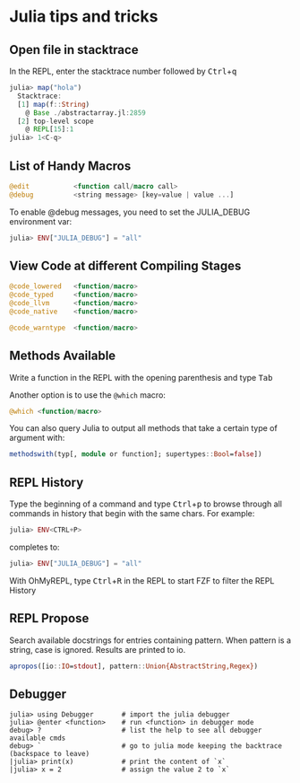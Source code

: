 Julia tips and tricks
=====================

Open file in stacktrace
-----------------------

In the REPL, enter the stacktrace number followed by <kbd>Ctrl</kbd>+<kbd>q</kbd>

```julia
julia> map("hola")
  Stacktrace:
  [1] map(f::String)
    @ Base ./abstractarray.jl:2859
  [2] top-level scope
    @ REPL[15]:1
julia> 1<C-q>
```

List of Handy Macros
--------------------

```julia
@edit           <function call/macro call>
@debug          <string message> [key=value | value ...]
```

To enable @debug messages, you need to set the JULIA_DEBUG environment var:
```julia
julia> ENV["JULIA_DEBUG"] = "all"
```

View Code at different Compiling Stages
---------------------------------------

```julia
@code_lowered   <function/macro>
@code_typed     <function/macro>
@code_llvm      <function/macro>
@code_native    <function/macro>

@code_warntype  <function/macro>
```

Methods Available
-----------------

Write a function in the REPL with the opening parenthesis and type <kbd>Tab</kbd>

Another option is to use the `@which` macro:
```julia
@which <function/macro>
```

You can also query Julia to output all methods that take a certain type of
argument with:
```julia
methodswith(typ[, module or function]; supertypes::Bool=false])
```

REPL History
------------

Type the beginning of a command and type <kbd>Ctrl</kbd>+<kbd>p</kbd> to browse
through all commands in history that begin with the same chars. For example:

```julia
julia> ENV<CTRL+P>
```
completes to:
```julia
julia> ENV["JULIA_DEBUG"] = "all"
```

With OhMyREPL, type <kbd>Ctrl</kbd>+<kbd>R</kbd> in the REPL to start FZF to
filter the REPL History

REPL Propose
------------

Search available docstrings for entries containing pattern. When pattern is a
string, case is ignored. Results are printed to io.

```julia
apropos([io::IO=stdout], pattern::Union{AbstractString,Regex})
```

Debugger
--------

```
julia> using Debugger       # import the julia debugger
julia> @enter <function>    # run <function> in debugger mode
debug> ?                    # list the help to see all debugger available cmds
debug> `                    # go to julia mode keeping the backtrace (backspace to leave)
|julia> print(x)            # print the content of `x`
|julia> x = 2               # assign the value 2 to `x`
```
